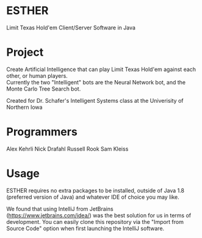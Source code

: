 # ESTHER
Limit Texas Hold'em Client/Server Software in Java

# Project
Create Artificial Intelligence that can play Limit Texas Hold'em against each other, or human players.  
Currently the two "Intelligent" bots are the Neural Network bot, and the Monte Carlo Tree Search bot.  

Created for Dr. Schafer's Intelligent Systems class at the Univerisity of Northern Iowa  

# Programmers
Alex Kehrli
Nick Drafahl
Russell Rook
Sam Kleiss

# Usage  
ESTHER requires no extra packages to be installed, outside of Java 1.8 (preferred version of Java) and whatever IDE of choice you may like.  

We found that using IntelliJ from JetBrains (https://www.jetbrains.com/idea/) was the best solution for us in terms of development.  You can easily clone this repository via the "Import from Source Code" option when first launching the IntelliJ software.
